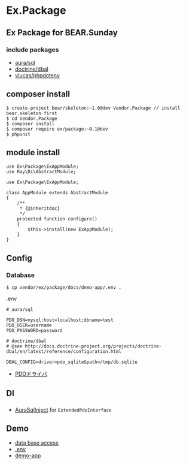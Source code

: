 Ex.Package
==========

## Ex Package for BEAR.Sunday

### include packages

 * [aura/sql](https://github.com/auraphp/Aura.Sql)
 * [doctrine/dbal](https://github.com/doctrine/dbal)
 * [vlucas/phpdotenv](https://github.com/vlucas/phpdotenv)
 
## composer install

```
$ create-project bear/skeleton:~1.0@dev Vendor.Package // install bear.skeleton first
$ cd Vendor.Package
$ composer install
$ composer require ex/package:~0.1@dev
$ phpunit
```
## module install

```
use Ex\Package\ExAppModule;
use Ray\Di\AbstractModule;

use Ex\Package\ExAppModule;

class AppModule extends AbstractModule
{
    /**
     * {@inheritdoc}
     */
    protected function configure()
    {
        $this->install(new ExAppModule);
    }
}
```

## Config

### Database

    $ cp vendor/ex/package/docs/demo-app/.env .

.env

```
# aura/sql

PDO_DSN=mysql:host=localhost;dbname=test
PDO_USER=username
PDO_PASSWORD=password

# doctrine/dbal
# @see http://docs.doctrine-project.org/projects/doctrine-dbal/en/latest/reference/configuration.html

DBAL_CONFIG=driver=pdo_sqlite&path=/tmp/db.sqlite

```
 * [PDOドライバ](http://php.net/manual/ja/pdo.drivers.php)

## DI

### 
 * [AuraSqlInject](https://github.com/BEARSunday/Ex.Package/blob/master/src/Inject/AuraSqlInject.php) for `ExtendedPdoInterface` 

## Demo

 * [data base access](https://github.com/BEARSunday/Ex.Package/blob/master/docs/demo-app/src/Resource/App/Person.php)
 * [.env](https://github.com/BEARSunday/Ex.Package/blob/master/docs/demo-app/.env)
 * [demo-app](https://github.com/BEARSunday/Ex.Package/tree/master/docs/demo-app)
